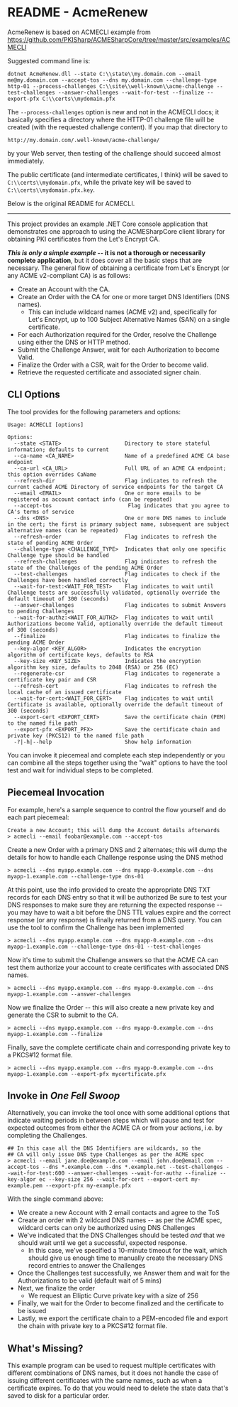 # README - AcmeRenew

AcmeRenew is based on ACMECLI example from https://github.com/PKISharp/ACMESharpCore/tree/master/src/examples/ACMECLI

Suggested command line is:

    dotnet AcmeRenew.dll --state C:\\state\\my.domain.com --email me@my.domain.com --accept-tos --dns my.domain.com --challenge-type http-01 --process-challenges C:\\site\\well-known\\acme-challenge --test-challenges --answer-challenges --wait-for-test --finalize --export-pfx C:\\certs\\mydomain.pfx

The `--process-challenges` option is new and not in the ACMECLI docs; it basically
specifies a directory where the HTTP-01 challenge file will be created (with the
requested challenge content). If you map that directory to

    http://my.domain.com/.well-known/acme-challenge/

by your Web server, then testing of the challenge should succeed almost immediately.

The public certificate (and intermediate certificates, I think) will be saved to
`C:\\certs\\mydomain.pfx`, while the private key will be saved to
`C:\\certs\\mydomain.pfx.key`.

Below is the original README for ACMECLI.

---------

This project provides an example .NET Core console application that demonstrates one approach
to using the ACMESharpCore client library for obtaining PKI certificates from the Let's Encrypt
CA.

***This is only a simple example* -- it is not a thorough or necessarily complete application**,
but it does cover all the basic steps that are necessary.  The general flow of obtaining a
certificate from Let's Encrypt (or any ACME v2-compliant CA) is as follows:

* Create an Account with the CA.
* Create an Order with the CA for one or more target DNS Identifiers (DNS names).
  * This can include wildcard names (ACME v2) and, specifically for Let's Encrypt,
    up to 100 Subject Alternative Names (SAN) on a single certificate.
* For each Authorization required for the Order, resolve the Challenge using
  either the DNS or HTTP method.
* Submit the Challenge Answer, wait for each Authorization to become Valid.
* Finalize the Order with a CSR, wait for the Order to become valid.
* Retrieve the requested certificate and associated signer chain.

## CLI Options

The tool provides for the following parameters and options:

```shell
Usage: ACMECLI [options]

Options:
  --state <STATE>                    Directory to store stateful information; defaults to current
  --ca-name <CA_NAME>                Name of a predefined ACME CA base endpoint
  --ca-url <CA_URL>                  Full URL of an ACME CA endpoint; this option overrides CaName
  --refresh-dir                      Flag indicates to refresh the current cached ACME Directory of service endpoints for the target CA
  --email <EMAIL>                    One or more emails to be registered as account contact info (can be repeated)
  --accept-tos                        Flag indicates that you agree to CA's terms of service
  --dns <DNS>                        One or more DNS names to include in the cert; the first is primary subject name, subsequent are subject alternative names (can be repeated)
  --refresh-order                    Flag indicates to refresh the state of pending ACME Order
  --challenge-type <CHALLENGE_TYPE>  Indicates that only one specific Challenge type should be handled
  --refresh-challenges               Flag indicates to refresh the state of the Challenges of the pending ACME Order
  --test-challenges                  Flag indicates to check if the Challenges have been handled correctly
  --wait-for-test:<WAIT_FOR_TEST>    Flag indicates to wait until Challenge tests are successfully validated, optionally override the default timeout of 300 (seconds)
  --answer-challenges                Flag indicates to submit Answers to pending Challenges
  --wait-for-authz:<WAIT_FOR_AUTHZ>  Flag indicates to wait until Authorizations become Valid, optionally override the default timeout of 300 (seconds)
  --finalize                         Flag indicates to finalize the pending ACME Order
  --key-algor <KEY_ALGOR>            Indicates the encryption algorithm of certificate keys, defaults to RSA
  --key-size <KEY_SIZE>              Indicates the encryption algorithm key size, defaults to 2048 (RSA) or 256 (EC)
  --regenerate-csr                   Flag indicates to regenerate a certificate key pair and CSR
  --refresh-cert                     Flag indicates to refresh the local cache of an issued certificate
  --wait-for-cert:<WAIT_FOR_CERT>    Flag indicates to wait until Certificate is available, optionally override the default timeout of 300 (seconds)
  --export-cert <EXPORT_CERT>        Save the certificate chain (PEM) to the named file path
  --export-pfx <EXPORT_PFX>          Save the certificate chain and private key (PKCS12) to the named file path
  -?|-h|--help                       Show help information
```

You can invoke it piecemeal and complete each step independently or you can combine all the
steps together using the "wait" options to have the tool test and wait for individual steps
to be completed.

## Piecemeal Invocation

For example, here's a sample sequence to control the flow yourself and do each part piecemeal:

```shell
Create a new Account; this will dump the Account details afterwards
> acmecli --email foobar@example.com --accept-tos
```

Create a new Order with a primary DNS and 2 alternates; this will dump
the details for how to handle each Challenge response using the DNS method
```shell
> acmecli --dns myapp.example.com --dns myapp-0.example.com --dns myapp-1.example.com --challenge-type dns-01
```

At this point, use the info provided to create the appropriate
DNS TXT records for each DNS entry so that it will be authorized
Be sure to test your DNS responses to make sure they are returning
the expected response -- you may have to wait a bit before the
DNS TTL values expire and the correct response (or any response)
is finally returned from a DNS query. You can use the tool to confirm
the Challenge has been implemented
```shell
> acmecli --dns myapp.example.com --dns myapp-0.example.com --dns myapp-1.example.com --challenge-type dns-01 --test-challenges
```

Now it's time to submit the Challenge answers so that the ACME CA can test
them authorize your account to create certificates with associated DNS names.
```shell
> acmecli --dns myapp.example.com --dns myapp-0.example.com --dns myapp-1.example.com --answer-challenges
```

Now we finalize the Order -- this will also create a new
private key and generate the CSR to submit to the CA.
```shell
> acmecli --dns myapp.example.com --dns myapp-0.example.com --dns myapp-1.example.com --finalize
```

Finally, save the complete certificate chain and corresponding
private key to a PKCS#12 format file.
```shell
> acmecli --dns myapp.example.com --dns myapp-0.example.com --dns myapp-1.example.com --export-pfx mycertificate.pfx
```
## Invoke in _One Fell Swoop_

Alternatively, you can invoke the tool once with some additional options that indicate
waiting periods in between steps which will pause and test for expected outcomes from
either the ACME CA or from your actions, i.e. by completing the Challenges.

```shell
## In this case all the DNS Identifiers are wildcards, so the
## CA will only issue DNS type Challenges as per the ACME spec
> acmecli --email jane.doe@example.com --email john.doe@email.com --accept-tos --dns *.example.com --dns *.example.net --test-challenges --wait-for-test:600 --answer-challenges --wait-for-authz --finalize --key-algor ec --key-size 256 --wait-for-cert --export-cert my-example.pem --export-pfx my-example.pfx
```

With the single command above:

* We create a new Account with 2 email contacts and agree to the ToS
* Create an order with 2 wildcard DNS names -- as per the ACME spec,
  wildcard certs can only be authorized using DNS Challenges
* We've indicated that the DNS Challenges should be tested *and* that
  we should wait until we get a successful, expected response.
  * In this case, we've specified a 10-minute timeout for the wait,
    which should give us enough time to manually create the necessary
    DNS record entries to answer the Challenges
* Once the Challenges test successfully, we Answer them and wait for
  the Authorizations to be valid (default wait of 5 mins)
* Next, we finalize the order
  * We request an Elliptic Curve private key with a size of 256
* Finally, we wait for the Order to become finalized and the certificate
  to be issued
* Lastly, we export the certificate chain to a PEM-encoded file and export
  the chain with private key to a PKCS#12 format file.

## What's Missing?

This example program can be used to request multiple certificates with different
combinations of DNS names, but it does not handle the case of issuing different
certificates with the same names, such as when a certificate expires.  To do that
you would need to delete the state data that's saved to disk for a particular
order.
